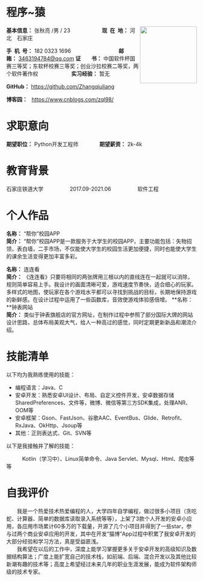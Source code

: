 <h1>程序~猿</h1>

<div style="float:right">
    <img src="https://img.52z.com/upload/news/image/20181108/20181108204521_83402.jpg" width="150">
</div>

**基本信息：** 张秋亮 /男 / 23&emsp;&emsp;&emsp;&emsp;&emsp;&emsp;**现&ensp;在&ensp;地：** 河北&emsp;石家庄

**手&ensp;机&ensp;号：** 182 0323 1696&emsp;&emsp;&emsp;&emsp;&emsp;&emsp;&emsp;&emsp;&emsp;**邮&emsp;&emsp;箱：** 3463194784@qq.com
**证&emsp;&emsp;书：** 中国软件杯国赛三等奖；东软杯校赛三等奖；创业沙拉校赛二等奖，两个软件著作权&emsp;&emsp;&emsp;&emsp;&ensp;&emsp;&ensp;
**实习经验：** 暂无

**GitHub：** https://github.com/Zhangqiuliang 

**博客园：** &ensp;https://www.cnblogs.com/zql98/

<h1>求职意向</h1>

**期望职位：** Python开发工程师&emsp;&emsp;&emsp;&emsp;**期望薪资：** 2k-4k

<h1>教育背景</h1>

石家庄铁道大学&emsp;&emsp;&emsp;&emsp;&emsp;2017.09-2021.06&emsp;&emsp;&emsp;&emsp;&emsp;软件工程

<h1>个人作品</h1>

**名称：** “帮你”校园APP&emsp;&emsp;
<br/>
**简介：** “帮你”校园APP是一款服务于大学生的校园APP，主要功能包括：失物招领，表白墙，二手市场，不仅能使大学生的校园生活更加便捷，同时也能使大学生的课余生活变得更加丰富多彩。

**名称：** 连连看 
<br/>
**简介：** 《连连看》只要将相同的两张牌用三根以内的直线连在一起就可以消除，规则简单容易上手。我设计的画面清晰可爱，游戏速度节奏快，适合细心的玩家。多样式的地图，使玩家在各个游戏水平都可以寻找到挑战的目标，长期地保持游戏的新鲜感。在设计过程中运用了一些函数库，音效使游戏体验感倍增。
**名称：**钟表网站
<br/>
**简介：** 类似于钟表旗舰店的官方网址，在制作过程中参照了部分国际大牌的网站设计思路，总体布局美观大气，给人一种高过的感觉，同时定期更新新品和潮流介绍。
<h1>技能清单</h1>

以下均为我熟练使用的技能：

- 编程语言：Java、C
- 安卓开发：熟悉安卓UI设计、布局、自定义控件开发，安卓数据存储SharedPreferences、文件等，微博、微信等第三方SDK集成，处理ANR、OOM等
- 安卓框架：Gson、FastJson、谷歌AAC、EventBus、Glide、Retrofit、RxJava、OkHttp、Jsoup等
- 其他：正则表达式、Git、SVN等

以下是我接触并了解的技能：

&emsp;&emsp;&emsp;Kotlin（学习中）、Linux简单命令、Java Servlet、Mysql、Html、爬虫等等

<h1>自我评价</h1>

&emsp;&emsp;我是一个热爱技术热爱编程的人，大学四年自学编程，做过很多小项目（贪吃蛇、计算器、简单的数据库读取录入系统等等），上架了3款个人开发的安卓小应用，各应用市场累计60多万的下载量，开源了几个小项目并得到了一些star，参与过两个商业安卓应用的开发，其中在开发“猫博”App过程中积累了我安卓开发的大部分经验和学习方法，真是受益匪浅。
<br/>
&emsp;&emsp;我希望在以后的工作中，深度上能学习掌握更多关于安卓开发的高级知识及数据结构算法；广度上能扩宽自己的技术栈，如前端、后端、混合开发以及其他比较新潮有趣的技术等；高度上希望经过未来几年的职业生涯发展，能成为软件架构师级的技术专家。
